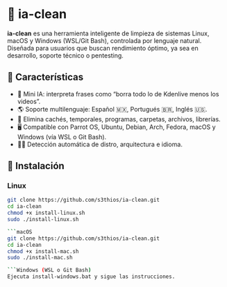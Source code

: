 # 🧠 ia-clean

**ia-clean** es una herramienta inteligente de limpieza de sistemas Linux, macOS y Windows (WSL/Git Bash), controlada por lenguaje natural. Diseñada para usuarios que buscan rendimiento óptimo, ya sea en desarrollo, soporte técnico o pentesting.

## 🚀 Características

- 🧠 Mini IA: interpreta frases como “borra todo lo de Kdenlive menos los videos”.
- 🌎 Soporte multilenguaje: Español 🇲🇽, Portugués 🇧🇷, Inglés 🇺🇸.
- 🧹 Elimina cachés, temporales, programas, carpetas, archivos, librerías.
- 🖥️ Compatible con Parrot OS, Ubuntu, Debian, Arch, Fedora, macOS y Windows (vía WSL o Git Bash).
- 🧑‍💻 Detección automática de distro, arquitectura e idioma.

## 🧩 Instalación

### Linux

```bash
git clone https://github.com/s3thios/ia-clean.git
cd ia-clean
chmod +x install-linux.sh
sudo ./install-linux.sh

```macOS
git clone https://github.com/s3thios/ia-clean.git
cd ia-clean
chmod +x install-mac.sh
sudo ./install-mac.sh

```Windows (WSL o Git Bash)
Ejecuta install-windows.bat y sigue las instrucciones.

